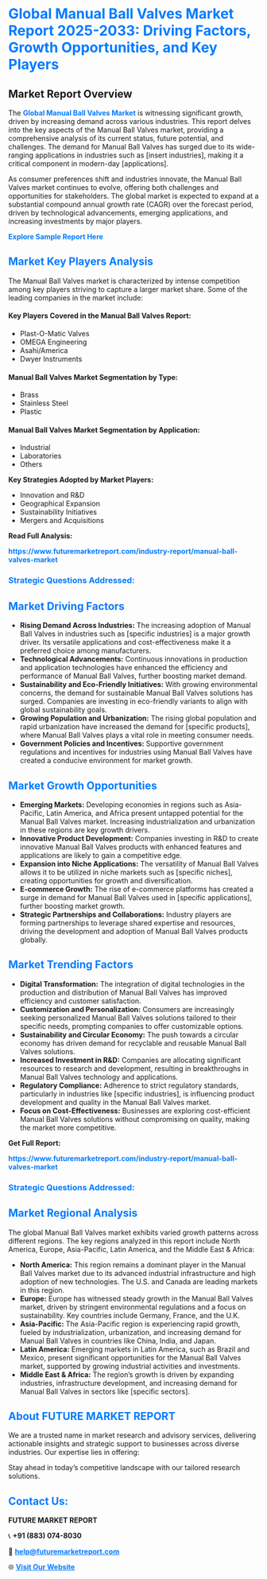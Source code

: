 <h1 style="color: #007BFF;">Global Manual Ball Valves Market Report 2025-2033: Driving Factors, Growth Opportunities, and Key Players</h1>

<section id="overview">
<h2>Market Report Overview</h2>
<p>The <a href="https://www.futuremarketreport.com/industry-report/manual-ball-valves-market" style="color: #007BFF; text-decoration: none;"><strong>Global Manual Ball Valves Market</strong></a> is witnessing significant growth, driven by increasing demand across various industries. This report delves into the key aspects of the Manual Ball Valves market, providing a comprehensive analysis of its current status, future potential, and challenges. The demand for Manual Ball Valves has surged due to its wide-ranging applications in industries such as [insert industries], making it a critical component in modern-day [applications].</p>
<p>As consumer preferences shift and industries innovate, the Manual Ball Valves market continues to evolve, offering both challenges and opportunities for stakeholders. The global market is expected to expand at a substantial compound annual growth rate (CAGR) over the forecast period, driven by technological advancements, emerging applications, and increasing investments by major players.</p>
</section>

<section id="overview">
<p><a href="https://www.futuremarketreport.com/request-sample/reportId=92445" style="color: #007BFF; text-decoration: none;"><strong>Explore Sample Report Here</strong></a></p>
</section>

<section id="key-players">
<h2 style="color: #007BFF;">Market Key Players Analysis</h2>
<p>The Manual Ball Valves market is characterized by intense competition among key players striving to capture a larger market share. Some of the leading companies in the market include:</p>
<h4>Key Players Covered in the Manual Ball Valves Report:</h4>
<ul><li>Plast-O-Matic Valves</li><li>OMEGA Engineering</li><li>Asahi/America</li><li>Dwyer Instruments</li></ul>
<h4>Manual Ball Valves Market Segmentation by Type:</h4>
<ul><li>Brass</li><li>Stainless Steel</li><li>Plastic</li></ul>

<h4>Manual Ball Valves Market Segmentation by Application:</h4>
<ul><li>Industrial</li><li>Laboratories</li><li>Others</li></ul>
<p><strong>Key Strategies Adopted by Market Players:</strong></p>
<ul>
<li>Innovation and R&D</li>
<li>Geographical Expansion</li>
<li>Sustainability Initiatives</li>
<li>Mergers and Acquisitions</li>
</ul>
</section>

<section>
<p><strong>Read Full Analysis: </strong></p><a href="https://www.futuremarketreport.com/industry-report/manual-ball-valves-market" style="color: #007BFF; text-decoration: none;"><strong>https://www.futuremarketreport.com/industry-report/manual-ball-valves-market</strong></a>
<h3 style="color: #007BFF;">Strategic Questions Addressed:</h3>
</section>

<section id="driving-factors">
<h2 style="color: #007BFF;">Market Driving Factors</h2>
<ul>
<li><strong>Rising Demand Across Industries:</strong> The increasing adoption of Manual Ball Valves in industries such as [specific industries] is a major growth driver. Its versatile applications and cost-effectiveness make it a preferred choice among manufacturers.</li>
<li><strong>Technological Advancements:</strong> Continuous innovations in production and application technologies have enhanced the efficiency and performance of Manual Ball Valves, further boosting market demand.</li>
<li><strong>Sustainability and Eco-Friendly Initiatives:</strong> With growing environmental concerns, the demand for sustainable Manual Ball Valves solutions has surged. Companies are investing in eco-friendly variants to align with global sustainability goals.</li>
<li><strong>Growing Population and Urbanization:</strong> The rising global population and rapid urbanization have increased the demand for [specific products], where Manual Ball Valves plays a vital role in meeting consumer needs.</li>
<li><strong>Government Policies and Incentives:</strong> Supportive government regulations and incentives for industries using Manual Ball Valves have created a conducive environment for market growth.</li>
</ul>
</section>

<section id="growth-opportunities">
<h2 style="color: #007BFF;">Market Growth Opportunities</h2>
<ul>
<li><strong>Emerging Markets:</strong> Developing economies in regions such as Asia-Pacific, Latin America, and Africa present untapped potential for the Manual Ball Valves market. Increasing industrialization and urbanization in these regions are key growth drivers.</li>
<li><strong>Innovative Product Development:</strong> Companies investing in R&D to create innovative Manual Ball Valves products with enhanced features and applications are likely to gain a competitive edge.</li>
<li><strong>Expansion into Niche Applications:</strong> The versatility of Manual Ball Valves allows it to be utilized in niche markets such as [specific niches], creating opportunities for growth and diversification.</li>
<li><strong>E-commerce Growth:</strong> The rise of e-commerce platforms has created a surge in demand for Manual Ball Valves used in [specific applications], further boosting market growth.</li>
<li><strong>Strategic Partnerships and Collaborations:</strong> Industry players are forming partnerships to leverage shared expertise and resources, driving the development and adoption of Manual Ball Valves products globally.</li>
</ul>
</section>

<section id="trending-factors">
<h2 style="color: #007BFF;">Market Trending Factors</h2>
<ul>
<li><strong>Digital Transformation:</strong> The integration of digital technologies in the production and distribution of Manual Ball Valves has improved efficiency and customer satisfaction.</li>
<li><strong>Customization and Personalization:</strong> Consumers are increasingly seeking personalized Manual Ball Valves solutions tailored to their specific needs, prompting companies to offer customizable options.</li>
<li><strong>Sustainability and Circular Economy:</strong> The push towards a circular economy has driven demand for recyclable and reusable Manual Ball Valves solutions.</li>
<li><strong>Increased Investment in R&D:</strong> Companies are allocating significant resources to research and development, resulting in breakthroughs in Manual Ball Valves technology and applications.</li>
<li><strong>Regulatory Compliance:</strong> Adherence to strict regulatory standards, particularly in industries like [specific industries], is influencing product development and quality in the Manual Ball Valves market.</li>
<li><strong>Focus on Cost-Effectiveness:</strong> Businesses are exploring cost-efficient Manual Ball Valves solutions without compromising on quality, making the market more competitive.</li>
</ul>
</section>

<section>
<p><strong>Get Full Report: </strong></p><a href="https://www.futuremarketreport.com/industry-report/manual-ball-valves-market" style="color: #007BFF; text-decoration: none;"><strong>https://www.futuremarketreport.com/industry-report/manual-ball-valves-market</strong></a>
<h3 style="color: #007BFF;">Strategic Questions Addressed:</h3>
</section>


<section id="regional-analysis">
<h2 style="color: #007BFF;">Market Regional Analysis</h2>
<p>The global Manual Ball Valves market exhibits varied growth patterns across different regions. The key regions analyzed in this report include North America, Europe, Asia-Pacific, Latin America, and the Middle East & Africa:</p>
<ul>
<li><strong>North America:</strong> This region remains a dominant player in the Manual Ball Valves market due to its advanced industrial infrastructure and high adoption of new technologies. The U.S. and Canada are leading markets in this region.</li>
<li><strong>Europe:</strong> Europe has witnessed steady growth in the Manual Ball Valves market, driven by stringent environmental regulations and a focus on sustainability. Key countries include Germany, France, and the U.K.</li>
<li><strong>Asia-Pacific:</strong> The Asia-Pacific region is experiencing rapid growth, fueled by industrialization, urbanization, and increasing demand for Manual Ball Valves in countries like China, India, and Japan.</li>
<li><strong>Latin America:</strong> Emerging markets in Latin America, such as Brazil and Mexico, present significant opportunities for the Manual Ball Valves market, supported by growing industrial activities and investments.</li>
<li><strong>Middle East & Africa:</strong> The region’s growth is driven by expanding industries, infrastructure development, and increasing demand for Manual Ball Valves in sectors like [specific sectors].</li>
</ul>
</section>

<footer>
<h2 style="color: #007BFF;">About FUTURE MARKET REPORT</h2>
<p>We are a trusted name in market research and advisory services, delivering actionable insights and strategic support to businesses across diverse industries. Our expertise lies in offering:</p>

<p>Stay ahead in today’s competitive landscape with our tailored research solutions.</p>

<h2 style="color: #007BFF;">Contact Us:</h2>
<p><strong>FUTURE MARKET REPORT</strong></p>
<p>📞 <strong>+91 (883) 074-8030</strong></p>
<p>📧 <strong><a href="mailto:help@futuremarketreport.com" style="color: #007BFF;">help@futuremarketreport.com</a></strong></p>
<p>🌐 <strong><a href="https://www.futuremarketreport.com/" style="color: #007BFF;">Visit Our Website</a></strong></p>
</footer>